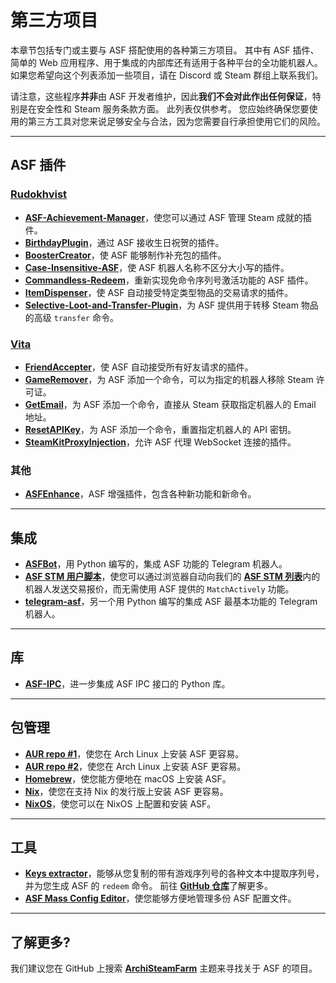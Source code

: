 # 第三方项目

本章节包括专门或主要与 ASF 搭配使用的各种第三方项目。 其中有 ASF 插件、简单的 Web 应用程序、用于集成的内部库还有适用于各种平台的全功能机器人。 如果您希望向这个列表添加一些项目，请在 Discord 或 Steam 群组上联系我们。

请注意，这些程序**并非**由 ASF 开发者维护，因此**我们不会对此作出任何保证**，特别是在安全性和 Steam 服务条款方面。 此列表仅供参考。 您应始终确保您要使用的第三方工具对您来说足够安全与合法，因为您需要自行承担使用它们的风险。

---

## ASF 插件

### **[Rudokhvist](https://github.com/Rudokhvist)**

- **[ASF-Achievement-Manager](https://github.com/Rudokhvist/ASF-Achievement-Manager)**，使您可以通过 ASF 管理 Steam 成就的插件。
- **[BirthdayPlugin](https://github.com/Rudokhvist/BirthdayPlugin)**，通过 ASF 接收生日祝贺的插件。
- **[BoosterCreator](https://github.com/Rudokhvist/BoosterCreator)**，使 ASF 能够制作补充包的插件。
- **[Case-Insensitive-ASF](https://github.com/Rudokhvist/Case-Insensitive-ASF)**，使 ASF 机器人名称不区分大小写的插件。
- **[Commandless-Redeem](https://github.com/Rudokhvist/Commandless-Redeem)**，重新实现免命令序列号激活功能的 ASF 插件。
- **[ItemDispenser](https://github.com/Rudokhvist/ItemDispenser)**，使 ASF 自动接受特定类型物品的交易请求的插件。
- **[Selective-Loot-and-Transfer-Plugin](https://github.com/Rudokhvist/Selective-Loot-and-Transfer-Plugin)**，为 ASF 提供用于转移 Steam 物品的高级 `transfer` 命令。

### **[Vita](https://github.com/ezhevita)**

- **[FriendAccepter](https://github.com/ezhevita/FriendAccepter)**，使 ASF 自动接受所有好友请求的插件。
- **[GameRemover](https://github.com/ezhevita/GameRemover)**，为 ASF 添加一个命令，可以为指定的机器人移除 Steam 许可证。
- **[GetEmail](https://github.com/ezhevita/GetEmail)**，为 ASF 添加一个命令，直接从 Steam 获取指定机器人的 Email 地址。
- **[ResetAPIKey](https://github.com/ezhevita/ResetAPIKey)**，为 ASF 添加一个命令，重置指定机器人的 API 密钥。
- **[SteamKitProxyInjection](https://github.com/ezhevita/SteamKitProxyInjection)**，允许 ASF 代理 WebSocket 连接的插件。

### 其他

- **[ASFEnhance](https://github.com/chr233/ASFEnhance)**，ASF 增强插件，包含各种新功能和新命令。

---

## 集成

- **[ASFBot](https://github.com/dmcallejo/ASFBot)**，用 Python 编写的，集成 ASF 功能的 Telegram 机器人。
- **[ASF STM 用户脚本](https://greasyfork.org/zh-CN/scripts/404754-asf-stm)**，使您可以通过浏览器自动向我们的 [**ASF STM 列表**](https://github.com/JustArchiNET/ArchiSteamFarm/wiki/ItemsMatcherPlugin-zh-CN#publiclisting公共列表)内的机器人发送交易报价，而无需使用 ASF 提供的 `MatchActively` 功能。
- **[telegram-asf](https://github.com/deluxghost/telegram-asf)**，另一个用 Python 编写的集成 ASF 最基本功能的 Telegram 机器人。

---

## 库

- **[ASF-IPC](https://github.com/deluxghost/ASF_IPC)**，进一步集成 ASF IPC 接口的 Python 库。

---

## 包管理

- **[AUR repo #1](https://aur.archlinux.org/packages/asf)**，使您在 Arch Linux 上安装 ASF 更容易。
- **[AUR repo #2](https://aur.archlinux.org/packages/archisteamfarm-bin)**，使您在 Arch Linux 上安装 ASF 更容易。
- **[Homebrew](https://formulae.brew.sh/formula/archi-steam-farm)**，使您能方便地在 macOS 上安装 ASF。
- **[Nix](https://search.nixos.org/packages?channel=unstable&show=ArchiSteamFarm&from=0&size=50&sort=relevance&type=packages&query=ArchiSteamFarm)**，使您在支持 Nix 的发行版上安装 ASF 更容易。
- **[NixOS](https://search.nixos.org/options?channel=unstable&from=0&size=50&sort=relevance&type=packages&query=ArchiSteamFarm)**，使您可以在 NixOS 上配置和安装 ASF。

---

## 工具

- **[Keys extractor](https://ske.xpixv.com)**，能够从您复制的带有游戏序列号的各种文本中提取序列号，并为您生成 ASF 的 `redeem` 命令。 前往 **[GitHub 仓库](https://github.com/PixvIO/SKE)**&#8203;了解更多。
- **[ASF Mass Config Editor](https://github.com/genesix-eu/ASF_MCE)**，使您能够方便地管理多份 ASF 配置文件。

---

## 了解更多?

我们建议您在 GitHub 上搜索 **[ArchiSteamFarm](https://github.com/topics/archisteamfarm)** 主题来寻找关于 ASF 的项目。